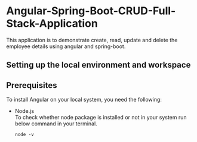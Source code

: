 # Angular-Spring-Boot-CRUD-Full-Stack-Application

This application is to demonstrate create, read, update and delete the employee details using angular and spring-boot.

## Setting up the local environment and workspace

## Prerequisites

To install Angular on your local system, you need the following:

* Node.js\
   To check whether node package is installed or not in your system run below command in your terminal.
   ```
   node -v
   ```

